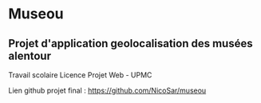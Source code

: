 # Museou
## Projet d'application geolocalisation des musées alentour
Travail scolaire Licence Projet Web - UPMC

Lien github projet final : https://github.com/NicoSar/museou 
